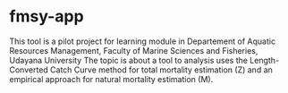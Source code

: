 # fmsy-app
This tool is a pilot project for learning module in Departement of Aquatic Resources Management, Faculty of Marine Sciences and Fisheries, Udayana University
The topic is about a tool to analysis uses the Length-Converted Catch Curve method for total mortality estimation (Z) and an empirical approach for natural mortality estimation (M).

